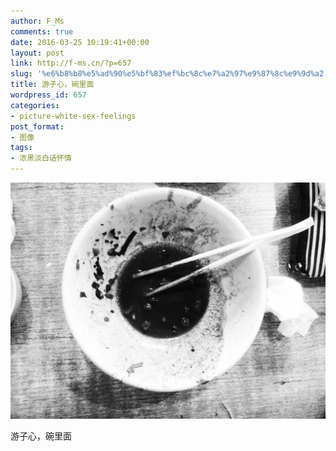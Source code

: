 ```yaml
---
author: F_Ms
comments: true
date: 2016-03-25 10:19:41+00:00
layout: post
link: http://f-ms.cn/?p=657
slug: '%e6%b8%b8%e5%ad%90%e5%bf%83%ef%bc%8c%e7%a2%97%e9%87%8c%e9%9d%a2'
title: 游子心，碗里面
wordpress_id: 657
categories:
- picture-white-sex-feelings
post_format:
- 图像
tags:
- 浓黑淡白话怀情
---
```


![黑白-色情怀_郑州_须水_耀兴隆热干面吃完拍照](/img/post/wp/2016/03/黑白-色情怀_郑州_须水_耀兴隆热干面吃完拍照.jpg)


游子心，碗里面
